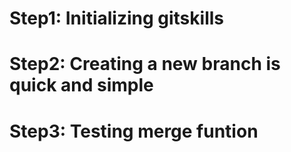 # Step1: Initializing gitskills
# Step2: Creating a new branch is quick and simple
# Step3: Testing merge funtion
